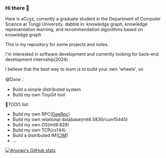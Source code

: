### Hi there 👋

<!--
**acCyz/acCyz** is a ✨ _special_ ✨ repository because its `README.md` (this file) appears on your GitHub profile.

Here are some ideas to get you started:

- 🔭 I’m currently working on ...
- 🌱 I’m currently learning ...
- 👯 I’m looking to collaborate on ...
- 🤔 I’m looking for help with ...
- 💬 Ask me about ...
- 📫 How to reach me: ...
- 😄 Pronouns: ...
- ⚡ Fun fact: ...
-->
Here is aCcyz, currently a graduate student in the Department of Computer Science at Tongji University.
dabble in: knowledge graph, knowledge representation learning, and recommendation algorithms based on knowledge graph

This is my repository for some projects and notes.

I'm interested in software development and currently looking for back-end development internship(2024)

I believe that the best way to learn is to build your own 'wheels', so

😄Done：

- Build a simple distributed system 
- Build my own TinyGit tool

🤔TODO list:

- Build my own RPC([GeeRpc](https://github.com/geektutu/7days-golang))
- Build my own relational database(mit6.5830/cum15445)
- Build my own OS(mit6.828)
- Build my own TCP(cs144)
- Build a distributed IM([CIM](https://github.com/crossoverJie/cim))
- ...

[![Anurag's GitHub stats](https://github-readme-stats.vercel.app/api?username=acCyz&count_private=true)](https://github.com/anuraghazra/github-readme-stats)
